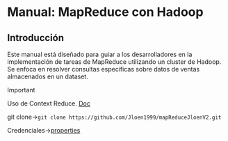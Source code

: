 # **Manual: MapReduce con Hadoop**

## **Introducción**

Este manual está diseñado para guiar a los desarrolladores en la implementación de tareas de MapReduce utilizando un cluster de Hadoop. Se enfoca en resolver consultas específicas sobre datos de ventas almacenados en un dataset. 


> [!important]
> Uso de Context Reduce.
> [Doc](https://www.notion.so/jloen/Manual-MapReduce-con-Hadoop-0555d409feba4bb69942b852bdc117c7?pvs=4)
> 
> git clone->`git clone https://github.com/Jloen1999/mapReduceJloenV2.git`
> 
> Credenciales->[properties](src/main/resources/config.properties)
